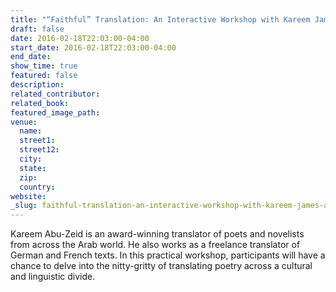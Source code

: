```yaml
---
title: "“Faithful” Translation: An Interactive Workshop with Kareem James Abu-Zeid"
draft: false
date: 2016-02-18T22:03:00-04:00
start_date: 2016-02-18T22:03:00-04:00
end_date:
show_time: true
featured: false
description:
related_contributor:
related_book:
featured_image_path:
venue:
  name:
  street1:
  street12:
  city:
  state:
  zip:
  country:
website:
_slug: faithful-translation-an-interactive-workshop-with-kareem-james-abu-zeid
---
```


Kareem Abu-Zeid is an award-winning translator of poets and novelists from across the Arab world. He also works as a freelance translator of German and French texts. In this practical workshop, participants will have a chance to delve into the nitty-gritty of translating poetry across a cultural and linguistic divide.

